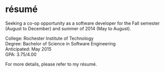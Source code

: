 résumé
======
Seeking a co-op opportunity as a software developer for the Fall semester (August to December) and summer of 2014 (May to August).

College: Rochester Institute of Technology  
Degree: Bachelor of Science in Software Engineering  
Anticipated: May 2015  
GPA: 3.75/4.00  

For more details, please refer to my résumé.
